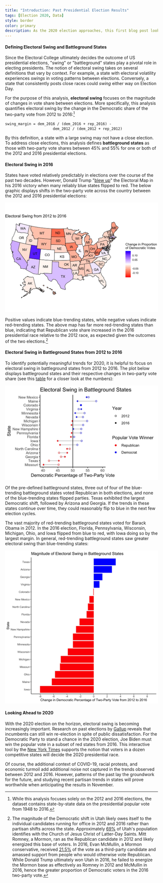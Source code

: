 ```yaml
---
title: "Introduction: Past Presidential Election Results"
tags: [Election 2020, Data]
style: border
color: primary
description: As the 2020 election approaches, this first blog post looks to past elections to explore electoral swing in battleground states between the 2012 and 2016 presidential elections.
---
```


#### Defining Electoral Swing and Battleground States

Since the Electoral College ultimately decides the outcome of US presidential elections, "swing" or "battleground" states play a pivotal role in electing presidents. The notion of electoral swing takes on several definitions that vary by context. For example, a state with electoral volatility experiences *swings* in voting patterns between elections. Conversely, a state that consistently posts close races could *swing* either way on Election Day. 

For the purpose of this analysis, **electoral swing** focuses on the magnitude of changes in vote share between elections. More specifically, this analysis quantifies electoral swing by the change in the Democratic share of the two-party vote from 2012 to 2016:[^1]

```
swing_margin = dem_2016 / (dem_2016 + rep_2016) - 
                      dem_2012 / (dem_2012 + rep_2012)

```

By this definition, a state with a large swing may not have a close election. To address close elections, this analysis defines **battleground states** as those with two-party vote shares between 45% and 55% for one or both of the 2012 and 2016 presidential elections.

#### Electoral Swing in 2016

States have voted relatively predictably in elections over the course of the past two decades. However, Donald Trump "[blew up](https://www.politico.com/news/magazine/2020/02/07/election-2020-new-electoral-map-110496)" the Electoral Map in his 2016 victory when many reliably blue states flipped to red. The below graphic displays shifts in the two-party vote across the country between the 2012 and 2016 presidential elections: 

![](https://raw.githubusercontent.com/kayla-manning/gov1347/master/figures/intro/swing_map.jpg)

Positive values indicate blue-trending states, while negative values indicate red-trending states. The above map has far more red-trending states than blue, indicating that Republican vote share increased in the 2016 presidential race relative to the 2012 race, as expected given the outcomes of the two elections.[^bignote]

#### Electoral Swing in Battleground States from 2012 to 2016

To identify potentially meaningful trends for 2020, it is helpful to focus on electoral swing in battleground states from 2012 to 2016. The plot below displays battleground states and their respective changes in two-party vote share (see this [table](https://kayla-manning.github.io/gov1347/figures/intro/swing_table.html) for a closer look at the numbers):

![](https://raw.githubusercontent.com/kayla-manning/gov1347/master/figures/intro/swing_point_line.jpg)

Of the pre-defined battleground states, three out of four of the blue-trending battleground states voted Republican in both elections, and none of the blue-trending states flipped parties. Texas exhibited the largest Democratic shift, followed by Arizona and Georgia. If the trends in these states continue over time, they could reasonably flip to blue in the next few election cycles. 

The vast majority of red-trending battleground states voted for Barack Obama in 2012. In the 2016 election, Florida, Pennsylvania, Wisconsin, Michigan, Ohio, and Iowa flipped from blue to red, with Iowa doing so by the largest margin. In general, red-trending battleground states saw greater electoral swing than blue-trending states:

![](https://raw.githubusercontent.com/kayla-manning/gov1347/master/figures/intro/swing_bars.jpg)

#### Looking Ahead to 2020

With the 2020 election on the horizon, electoral swing is becoming increasingly important. Research on past elections by [Gallup](https://news.gallup.com/poll/313079/mood-doesn-bright-incumbents-win.aspx) reveals that incumbents can still win re-election in spite of public dissatisfaction. For the Democratic Party to stand a chance in the 2020 election, Joe Biden must win the popular vote in a subset of red states from 2016. This interactive tool by the [New York Times](https://www.nytimes.com/interactive/2020/us/elections/election-states-biden-trump.html) supports the notion that voters in a dozen competitive states will decide the 2020 presidential race.

Of course, the additional context of COVID-19, racial protests, and economic turmoil add additional noise not captured in the trends observed between 2012 and 2016. However, patterns of the past lay the groundwork for the future, and studying recent partisan trends in states will prove worthwhile when anticipating the results in November.


[^1]: While this analysis focuses solely on the 2012 and 2016 elections, the dataset contains state-by-state data on the presidential popular vote from 1948 to 2016.
[^bignote]: The magnitude of the Democratic shift in Utah likely owes itself to the individual candidates running for office in 2012 and 2016 rather than partisan shifts across the state. Approximately [69%](https://newsroom.churchofjesuschrist.org/facts-and-statistics/state/utah) of Utah's population identifies with the Church of Jesus Christ of Latter-Day Saints. Mitt Romney, a Mormon, ran as the Republican candidate in 2012 and likely energized this base of voters. In 2016, Evan McMullin, a Mormon conservative, received [21.5%](https://www.270towin.com/states/Utah) of the vote as a third-party candidate and amassed support from people who would otherwise vote Republican. While Donald Trump ultimately won Utah in 2016, he failed to energize the Mormon base as effectively as Romney in 2012 and McMullin in 2016, hence the greater proportion of Democratic voters in the 2016 two-party vote.
